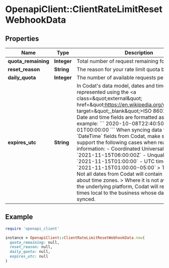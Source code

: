 # OpenapiClient::ClientRateLimitResetWebhookData

## Properties

| Name | Type | Description | Notes |
| ---- | ---- | ----------- | ----- |
| **quota_remaining** | **Integer** | Total number of request remaining for your client. | [optional] |
| **reset_reason** | **String** | The reason for your rate limit quota being reset. | [optional] |
| **daily_quota** | **Integer** | The number of available requests per day. | [optional] |
| **expires_utc** | **String** | In Codat&#39;s data model, dates and times are represented using the &lt;a class&#x3D;\&quot;external\&quot; href&#x3D;\&quot;https://en.wikipedia.org/wiki/ISO_8601\&quot; target&#x3D;\&quot;_blank\&quot;&gt;ISO 8601 standard&lt;/a&gt;. Date and time fields are formatted as strings; for example:  &#x60;&#x60;&#x60; 2020-10-08T22:40:50Z 2021-01-01T00:00:00 &#x60;&#x60;&#x60;    When syncing data that contains &#x60;DateTime&#x60; fields from Codat, make sure you support the following cases when reading time information:  - Coordinated Universal Time (UTC): &#x60;2021-11-15T06:00:00Z&#x60; - Unqualified local time: &#x60;2021-11-15T01:00:00&#x60; - UTC time offsets: &#x60;2021-11-15T01:00:00-05:00&#x60;  &gt; Time zones &gt;  &gt; Not all dates from Codat will contain information about time zones.   &gt; Where it is not available from the underlying platform, Codat will return these as times local to the business whose data has been synced. | [optional] |

## Example

```ruby
require 'openapi_client'

instance = OpenapiClient::ClientRateLimitResetWebhookData.new(
  quota_remaining: null,
  reset_reason: null,
  daily_quota: null,
  expires_utc: null
)
```

